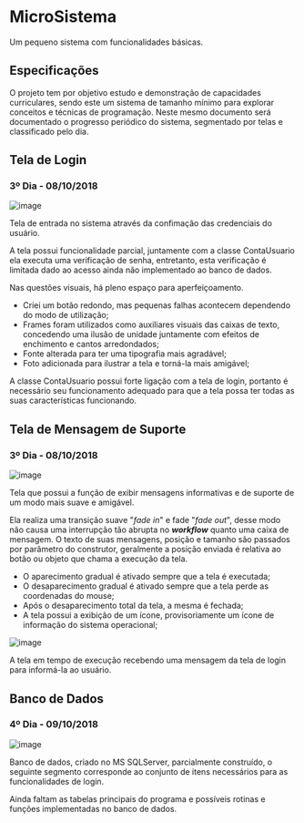 # MicroSistema
Um pequeno sistema com funcionalidades básicas.

## Especificações

O projeto tem por objetivo estudo e demonstração de capacidades curriculares, sendo este um sistema de tamanho mínimo para explorar conceitos e técnicas de programação. Neste mesmo documento será documentado o progresso periódico do sistema, segmentado por telas e classificado pelo dia.

## Tela de Login 

### 3º Dia - 08/10/2018

![image](https://user-images.githubusercontent.com/9437498/46628313-84f0f080-cb13-11e8-896d-2ba0f292a2e1.png)

Tela de entrada no sistema através da confimação das credenciais do usuário.

A tela possui funcionalidade parcial, juntamente com a classe ContaUsuario ela executa uma verificação de senha, entretanto, esta verificação é limitada dado ao acesso ainda não implementado ao banco de dados.

Nas questões visuais, há pleno espaço para aperfeiçoamento. 
- Criei um botão redondo, mas pequenas falhas acontecem dependendo do modo de utilização;
- Frames foram utilizados como auxiliares visuais das caixas de texto, concedendo uma ilusão de unidade juntamente com efeitos de enchimento e cantos arredondados;
- Fonte alterada para ter uma tipografia mais agradável;
- Foto adicionada para ilustrar a tela e torná-la mais amigável;

A classe ContaUsuario possui forte ligação com a tela de login, portanto é necessário seu funcionamento adequado para que a tela possa ter todas as suas características funcionando.

## Tela de Mensagem de Suporte
### 3º Dia - 08/10/2018
![image](https://user-images.githubusercontent.com/9437498/46632575-832e2980-cb21-11e8-8218-ba4f88e09595.png)

Tela que possui a função de exibir mensagens informativas e de suporte de um modo mais suave e amigável.

Ela realiza uma transição suave "_fade in_" e fade "_fade out_", desse modo não causa uma interrupção tão abrupta no _**workflow**_ quanto uma caixa de mensagem. O texto de suas mensagens, posição e tamanho são passados por parâmetro do construtor, geralmente a posição enviada é relativa ao botão ou objeto que chama a execução da tela.
- O aparecimento gradual é ativado sempre que a tela é executada;
- O desaparecimento gradual é ativado sempre que a tela perde as coordenadas do mouse;
- Após o desaparecimento total da tela, a mesma é fechada;
- A tela possui a exibição de um ícone, provisoriamente um ícone de informação do sistema operacional;

![image](https://user-images.githubusercontent.com/9437498/46632485-2fbbdb80-cb21-11e8-8a3f-de52b777b7a1.png)

A tela em tempo de execução recebendo uma mensagem da tela de login para informá-la ao usuário.

## Banco de Dados
### 4º Dia - 09/10/2018
![image](https://user-images.githubusercontent.com/9437498/46707690-70931d80-cc11-11e8-9d24-1ab188362262.png)

Banco de dados, criado no MS SQLServer, parcialmente construído, o seguinte segmento corresponde ao conjunto de itens necessários para as funcionalidades de login.

Ainda faltam as tabelas principais do programa e possíveis rotinas e funções implementadas no banco de dados.
